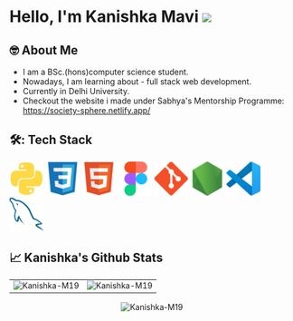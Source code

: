 <h1>Hello, I'm Kanishka Mavi <img src="https://raw.githubusercontent.com/MartinHeinz/MartinHeinz/master/wave.gif" width="30px"> </h1>

<h2>🤓 About Me</h2>

- I am a BSc.(hons)computer science student.
- Nowadays, I am learning about - full stack web development.
- Currently in Delhi University.
- Checkout the website i made under Sabhya's Mentorship Programme: <a href ="https://society-sphere.netlify.app/">https://society-sphere.netlify.app/ </a>
  
<h2>🛠️: Tech Stack</h2>

<img src="https://github.com/devicons/devicon/blob/master/icons/python/python-plain.svg" width=60> <img src="https://github.com/devicons/devicon/blob/master/icons/css3/css3-original.svg" width=60> <img src="https://github.com/devicons/devicon/blob/master/icons/html5/html5-original.svg" width=60>   <img src="https://github.com/devicons/devicon/blob/master/icons/figma/figma-original.svg" width=60> <img src="https://github.com/devicons/devicon/blob/master/icons/git/git-original.svg" width=60> <img src="https://github.com/devicons/devicon/blob/master/icons/nodejs/nodejs-original.svg" width=60> <img src="https://github.com/devicons/devicon/blob/master/icons/vscode/vscode-original.svg" width=60> <img  src="https://github.com/devicons/devicon/blob/master/icons/mysql/mysql-original.svg" width=60> 
<img >

<h2>📈 Kanishka's Github Stats</h2>
<table>
  <tr>
    <td><img src="https://github-readme-stats.vercel.app/api?username=Kanishka-M19&show_icons=true&hide=&count_private=true&theme=dark&locale=en" alt="Kanishka-M19" /></td>
    <td><img src="https://github-readme-stats.vercel.app/api/top-langs?username=Kanishka-M19&show_icons=true&theme=dark&locale=en&layout=compact" alt="Kanishka-M19" /></td>
  </tr>
</table>
<div align="center">
<p><img align="center" src="https://github-readme-streak-stats.herokuapp.com/?user=Kanishka-M19&theme=dark" alt="Kanishka-M19" /></p>
  </div>
  
